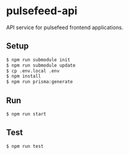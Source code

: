 # pulsefeed-api
API service for pulsefeed frontend applications.

## Setup
```bash
$ npm run submodule init
$ npm run submodule update
$ cp .env.local .env
$ npm install
$ npm run prisma:generate
```

## Run
```bash
$ npm run start
```

## Test
```bash
$ npm run test
```
